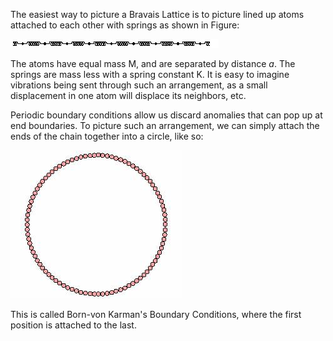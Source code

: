 

The easiest way to picture a Bravais Lattice is to picture lined up atoms attached to each other with springs as shown in Figure:



![](<./Harmonic1DMD Image001.jpg>)



The atoms have equal mass M, and are separated by distance *a*. The springs are mass less with a spring constant K. It is easy to imagine vibrations being sent through such an arrangement, as a small displacement in one atom will displace its neighbors, etc.

Periodic boundary conditions allow us discard anomalies that can pop up at end boundaries. To picture such an arrangement, we can simply attach the ends of the chain together into a circle, like so:



![](<./Harmonic1DMD Image004.jpg>)



This is called Born-von Karman's Boundary Conditions, where the first position is attached to the last.